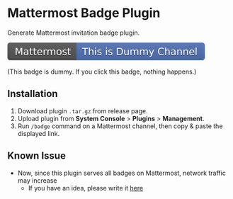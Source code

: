 # Mattermost Badge Plugin

Generate Mattermost invitation badge plugin.

![Sample Badge](./sample-badge.svg)

(This badge is dummy. If you click this badge, nothing happens.)

## Installation

1. Download plugin `.tar.gz` from release page.
2. Upload plugin from **System Console** > **Plugins** > **Management**.
3. Run `/badge` command on a Mattermost channel, then copy & paste the displayed link.

## Known Issue
* Now, since this plugin serves all badges on Mattermost, network traffic may increase
  * If you have an idea, please write it [here](https://github.com/kaakaa/mattermost-badge-plugin/issues/1)